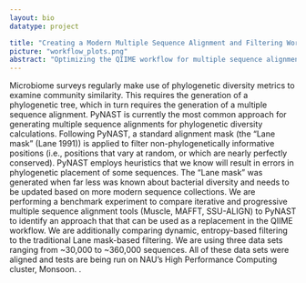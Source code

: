 ```yaml
---
layout: bio
datatype: project

title: "Creating a Modern Multiple Sequence Alignment and Filtering Workflow"
picture: "workflow_plots.png"
abstract: "Optimizing the QIIME workflow for multiple sequence alignment and positional filtering."
---
```


Microbiome surveys regularly make use of phylogenetic diversity metrics to examine community similarity. This requires the generation of a phylogenetic tree, which in turn requires the generation of a multiple sequence alignment. PyNAST is currently the most common approach for generating multiple sequence alignments for phylogenetic diversity calculations. Following PyNAST, a standard alignment mask (the “Lane mask” (Lane 1991)) is applied to filter non-phylogenetically informative positions (i.e., positions that vary at random, or which are nearly perfectly conserved). PyNAST employs heuristics that we know will result in errors in phylogenetic placement of some sequences. The “Lane mask” was generated when far less was known about bacterial diversity and needs to be updated based on more modern sequence collections.
We are performing a benchmark experiment to compare iterative and progressive multiple sequence alignment tools (Muscle, MAFFT, SSU-ALIGN) to PyNAST to identify an approach that that can be used as a replacement in the QIIME workflow. We are additionally comparing dynamic, entropy-based filtering to the traditional Lane mask-based filtering. We are using three data sets ranging from ~30,000 to ~360,000 sequences. All of these data sets were aligned and tests are being run on NAU’s High Performance Computing cluster, Monsoon.
.
